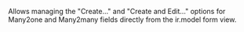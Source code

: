 Allows managing the "Create..." and "Create and Edit..." options for
Many2one and Many2many fields directly from the ir.model form view.
